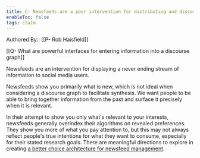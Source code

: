 ```yaml
---
title: C- Newsfeeds are a poor intervention for distributing and discovering relevant information
enableToc: false
tags: claim
---
```

Authored By:: [[P- Rob Haisfield]]

[[Q- What are powerful interfaces for entering information into a discourse graph]]

Newsfeeds are an intervention for displaying a never ending stream of information to social media users. 

Newsfeeds show you primarily what is new, which is not ideal when considering a discourse graph to facilitate synthesis. We want people to be able to bring together information from the past and surface it precisely when it is relevant.

In their attempt to show you only what's relevant to your interests, newsfeeds generally overindex their algorithms on revealed preferences. They show you more of what you pay attention to, but this may not always reflect people's true intentions for what they want to consume, especially for their stated research goals. There are meaningful directions to explore in creating [a better choice architecture for newsfeed management](https://twitter.com/RobertHaisfield/status/1329828499167711232).